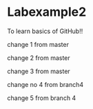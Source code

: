 # Labexample2
To learn basics of GitHub!!

change 1 from master

change 2 from master

change 3 from master

change no 4 from branch4

change 5 from branch 4
